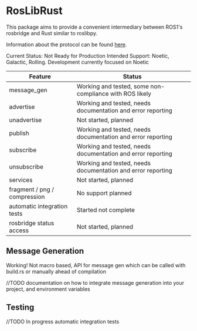 # RosLibRust
This package aims to provide a convenient intermediary between ROS1's rosbridge and Rust similar to roslibpy.

Information about the protocol can be found [here](https://github.com/RobotWebTools/rosbridge_suite).

Current Status: Not Ready for Production
Intended Support: Noetic, Galactic, Rolling. Development currently focused on Noetic

| Feature                      | Status                                                      |
|------------------------------|-------------------------------------------------------------|
| message_gen                  | Working and tested, some non-compliance with ROS likely     |
| advertise                    | Working and tested, needs documentation and error reporting |
| unadvertise                  | Not started, planned                                        |
| publish                      | Working and tested, needs documentation and error reporting |
| subscribe                    | Working and tested, needs documentation and error reporting |
| unsubscribe                  | Working and tested, needs documentation and error reporting | 
| services                     | Not started, planned                                        |
| fragment / png / compression | No support planned                                          |
| automatic integration tests  | Started not complete                                        |
| rosbridge status access      | Not started, planned                                        |

## Message Generation
Working! Not macro based, API for message gen which can be called with build.rs or manually ahead of compilation

//TODO documentation on how to integrate message generation into your project, and environment variables

## Testing
//TODO In progress automatic integration tests


